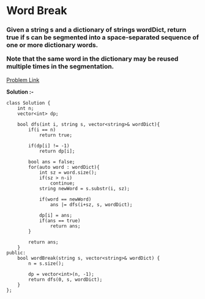 # Word Break

<h3>
Given a string s and a dictionary of strings wordDict, return true if s can be segmented into a space-separated sequence of one or more dictionary words.

Note that the same word in the dictionary may be reused multiple times in the segmentation.
</h3>

[Problem Link](https://leetcode.com/problems/word-break/description/)

**Solution :-**

```
class Solution {
    int n;
    vector<int> dp;

    bool dfs(int i, string s, vector<string>& wordDict){
        if(i == n)
            return true;
        
        if(dp[i] != -1)
            return dp[i];

        bool ans = false;
        for(auto word : wordDict){
            int sz = word.size();
            if(sz > n-i)
                continue;
            string newWord = s.substr(i, sz);

            if(word == newWord)
                ans |= dfs(i+sz, s, wordDict);

            dp[i] = ans;
            if(ans == true)
                return ans;
        }

        return ans;
    }
public:
    bool wordBreak(string s, vector<string>& wordDict) {
        n = s.size();

        dp = vector<int>(n, -1);
        return dfs(0, s, wordDict);
    }
};
```
